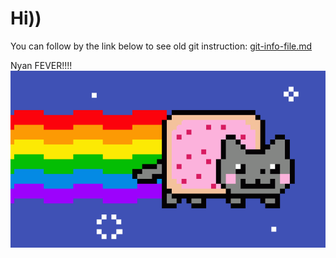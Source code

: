 # Hi))

You can follow by the link below to see old git instruction: [git-info-file.md](./contents/git-info-file.md)

Nyan FEVER!!!!
![animated gif](./contents/nyan-fever.gif)
  